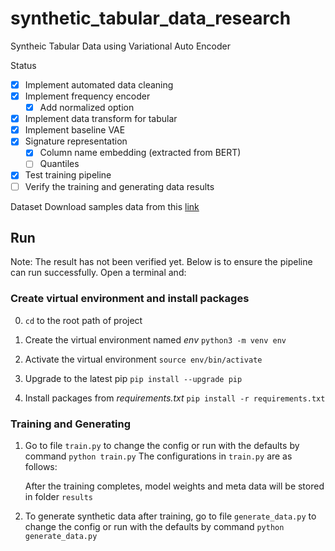 # synthetic_tabular_data_research
Syntheic Tabular Data using Variational Auto Encoder

Status
- [x] Implement automated data cleaning
- [x] Implement frequency encoder
  - [x] Add normalized option  
- [x] Implement data transform for tabular
- [x] Implement baseline VAE
- [x] Signature representation
  - [x] Column name embedding (extracted from BERT)
  - [ ] Quantiles
- [x] Test training pipeline
- [ ] Verify the training and generating data results

Dataset
Download samples data from this [link](https://drive.google.com/drive/folders/1C_-Pn4uxs1PF42i0Ve9FfN9p6nGZA1oy?usp=sharing)


## Run
Note: The result has not been verified yet. Below is to ensure the pipeline can run successfully. Open a terminal and:

### Create virtual environment and install packages

0. `cd` to the root path of project

1. Create the virtual environment named *env*
`python3 -m venv env`

2. Activate the virtual environment
`source env/bin/activate`

3. Upgrade to the latest pip
`pip install --upgrade pip`

4. Install packages from *requirements.txt*
`pip install -r requirements.txt`

### Training and Generating

1. Go to file `train.py` to change the config or run with the defaults by command 
`python train.py`
The configurations in `train.py` are as follows:


    After the training completes, model weights and meta data will be stored in folder `results`

2. To generate synthetic data after training, go to file `generate_data.py` to change the config or run with the defaults by command
`python generate_data.py`


